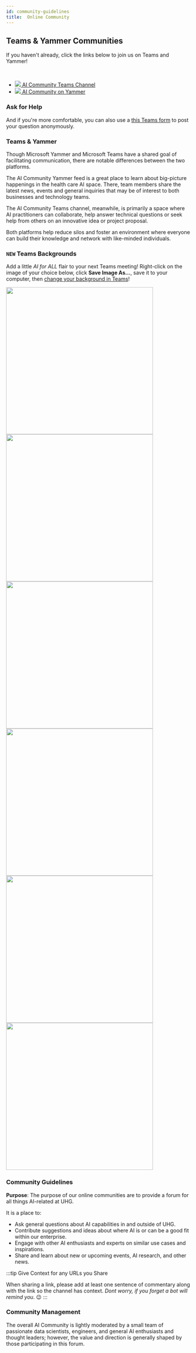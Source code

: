 ```yaml
---
id: community-guidelines
title: 	Online Community
---
```


## Teams & Yammer Communities



If you haven't already, click the links below to join us on Teams and Yammer!

<br/>

<ul class="contact-list">
    <li>
        <a href="https://teams.microsoft.com/l/channel/19%3acaa60c3a0b83449b891732b0ad5ae22b%40thread.tacv2/General?groupId=a886ded2-d2cb-437c-acbf-e9d200fd8480&tenantId=db05faca-c82a-4b9d-b9c5-0f64b6755421" target="_blank">
            <span class='icon-wrap'>
                <img src="/img/Microsoft_Teams.png" class="contact-icon"/>
            </span>
            AI Community Teams Channel
        </a>
    </li>
    <li>
        <a href="https://web.yammer.com/main/groups/eyJfdHlwZSI6Ikdyb3VwIiwiaWQiOiI0ODczNjAwMjA0OCJ9/all" target="_blank">
            <span class='icon-wrap'>
                <img src="/img/Microsoft_Yammer.svg" class="contact-icon"/>
            </span>
            AI Community on Yammer
        </a>
    </li>
</ul>

### Ask for Help

And if you're more comfortable, you can also use a [this Teams form](https://teams.microsoft.com/l/entity/81fef3a6-72aa-4648-a763-de824aeafb7d/_djb2_msteams_prefix_2333240237?context=%7B%22subEntityId%22%3Anull%2C%22channelId%22%3A%2219%3Ae8c379b417bc4153b3f5e109657105ed%40thread.tacv2%22%7D&groupId=a886ded2-d2cb-437c-acbf-e9d200fd8480&tenantId=db05faca-c82a-4b9d-b9c5-0f64b6755421) to post your question anonymously.

### Teams & Yammer

Though Microsoft Yammer and Microsoft Teams have a shared goal of facilitating communication, there are notable differences between the two platforms.

The AI Community Yammer feed is a great place to learn about big-picture happenings in the health care AI space. There, team members share the latest news, events and general inquiries that may be of interest to both businesses and technology teams.

The AI Community Teams channel, meanwhile, is primarily a space where AI practitioners can collaborate, help answer technical questions or seek help from others on an innovative idea or project proposal.

Both platforms help reduce silos and foster an environment where everyone can build their knowledge and network with like-minded individuals.

### `NEW` Teams Backgrounds

Add a little *AI for ALL* flair to your next Teams meeting! Right-click on the image of your choice below, click **Save Image As...**, save it to your computer, then <a href="https://support.microsoft.com/en-us/office/change-your-background-for-a-teams-meeting-f77a2381-443a-499d-825e-509a140f4780" target="_blank">change your background in Teams</a>!

<img src="/img/teams/ai-teams-bg-01.jpg" width="400" class="img-teams-bg"/>
<img src="/img/teams/ai-teams-bg-02.jpg" width="400" class="img-teams-bg"/>
<img src="/img/teams/ai-teams-bg-03.jpg" width="400" class="img-teams-bg"/>
<img src="/img/teams/ai-teams-bg-04.jpg" width="400" class="img-teams-bg"/>
<img src="/img/teams/ai-teams-bg-05.png" width="400" class="img-teams-bg"/>
<img src="/img/teams/ai-teams-bg-06.png" width="400" class="img-teams-bg"/>

### Community Guidelines
**Purpose**: The purpose of our online communities are to provide a forum for all things AI-related at UHG.

It is a place to:

* Ask general questions about AI capabilities in and outside of UHG.
* Contribute suggestions and ideas about where AI is or can be a good fit within our enterprise.
* Engage with other AI enthusiasts and experts on similar use cases and inspirations.
* Share and learn about new or upcoming events, AI research, and other news.

:::tip Give Context for any URLs you Share

When sharing a link, please add at least one sentence of commentary along with the link so the channel has context. 
*Dont worry, if you forget a bot will remind you*. :wink:
:::

 
### Community Management

The overall AI Community is lightly moderated by a small team of passionate data scientists, engineers, and general AI enthusiasts and thought leaders; however, the value and direction is generally shaped by those participating in this forum.


